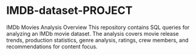 # IMDB-dataset-PROJECT
IMDb Movies Analysis Overview This repository contains SQL queries for analyzing an IMDb movie dataset. The analysis covers movie release trends, production statistics, genre analysis, ratings, crew members, and recommendations for content focus. 

